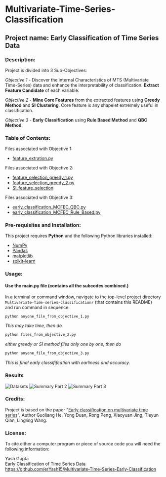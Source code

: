 # Multivariate-Time-Series-Classification

## Project name: Early Classification of Time Series Data

### Description: 

Project is divided into 3 Sub-Objectives:

_Objective 1_ - Discover the internal Characteristics of MTS (Multivariate Time-Series) data and enhance the interpretability of classification. **Extract Feature Candidate** of each variable.

_Objective 2_ - **Mine Core Features** from the extracted features using **Greedy Method** and **SI Clustering**. Core feature is any shapelet extremely useful in classification.

_Objective 3_ - **Early Classification** using **Rule Based Method** and **QBC Method**.

### Table of Contents:

Files associated with Objective 1:

- [feature_extration.py](https://github.com/erYash15/Multivariate-Time-series-early-classification/blob/master/feature_extration.py)

Files associated with Objective 2:

- [feature_selection_greedy_1.py](https://github.com/erYash15/Multivariate-Time-series-early-classification/blob/master/feature_selection_greedy_1.py)
- [feature_selection_greedy_2.py](https://github.com/erYash15/Multivariate-Time-series-early-classification/blob/master/feature_selection_greedy_2.py)
- [SI_feature_selection](https://github.com/erYash15/Multivariate-Time-Series-Early-Classification/blob/master/SI_feature_selection.py)

Files associated with Objective 3:

- [early_classification_MCFEC_QBC.py](https://github.com/erYash15/Multivariate-Time-series-early-classification/blob/master/early_classification_MCFEC_QBC.py)
- [early_classification_MCFEC_Rule_Based.py](https://github.com/erYash15/Multivariate-Time-series-early-classification/blob/master/early_classification_MCFEC_Rule_Based.py)


### Pre-requisites and Installation:
This project requires **Python** and the following Python libraries installed:

- [NumPy](http://www.numpy.org/)
- [Pandas](http://pandas.pydata.org/)
- [matplotlib](http://matplotlib.org/)
- [scikit-learn](http://scikit-learn.org/stable/)

### Usage:

#### Use the main.py file (contains all the subcodes combined.)

In a terminal or command window, navigate to the top-level project directory `Multivariate-Time-series-classification/` (that contains this README) and run command in sequence:

```bash
python anyone_file_from_objective_1.py
```

_This may take time, then do_
```bash
python files_from_objective_2.py
```

_either greedy or SI method files only one by one, then do_
```bash
python anyone_file_from_objective_3.py
```

_This is final early classififcation with earliness and accuracy._

### Results

![Datasets](https://user-images.githubusercontent.com/34357926/102748576-6e4bb280-4388-11eb-8ff0-2376ef519a85.png)
![Summary Part 2](https://user-images.githubusercontent.com/34357926/102748577-6ee44900-4388-11eb-814f-fa8986ba208f.png)
![Summary Part 3](https://user-images.githubusercontent.com/34357926/102748573-6c81ef00-4388-11eb-900c-efb769a60829.png)

### Credits:

Project is based on the paper "[Early classification on multivariate time series](https://dl.acm.org/citation.cfm?id=2841855)". Author Guoliang He, Yong Duan, Rong Peng, Xiaoyuan Jing, Tieyun Qian, Lingling Wang.



### License:

To cite either a computer program or piece of source code you will need the following information:

Yash Gupta<br />Early Classification of Time Series Data<br />https://github.com/erYash15/Multivariate-Time-Series-Early-Classification
